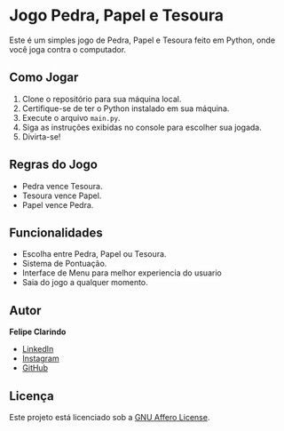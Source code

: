 # Jogo Pedra, Papel e Tesoura

Este é um simples jogo de Pedra, Papel e Tesoura feito em Python, onde você joga contra o computador.

## Como Jogar

1. Clone o repositório para sua máquina local.
2. Certifique-se de ter o Python instalado em sua máquina.
3. Execute o arquivo `main.py`.
4. Siga as instruções exibidas no console para escolher sua jogada.
5. Divirta-se!

## Regras do Jogo

- Pedra vence Tesoura.
- Tesoura vence Papel.
- Papel vence Pedra.

## Funcionalidades

- Escolha entre Pedra, Papel ou Tesoura.
- Sistema de Pontuação.
- Interface de Menu para melhor experiencia do usuario
- Saia do jogo a qualquer momento.

## Autor

 **Felipe Clarindo**
  - [LinkedIn](https://www.linkedin.com/in/felipeclarindo)
  - [Instagram](https://www.instagram.com/lipethecoder)
  - [GitHub](https://github.com/felipeclarindo)


## Licença

Este projeto está licenciado sob a [GNU Affero License](https://www.gnu.org/licenses/agpl-3.0.html).

